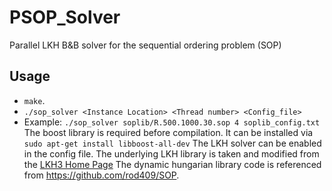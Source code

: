 # PSOP_Solver
Parallel LKH B&amp;B solver for the sequential ordering problem (SOP)

## Usage
- `make`.
- `./sop_solver <Instance Location> <Thread number> <Config_file>`
- Example: `./sop_solver soplib/R.500.1000.30.sop 4 soplib_config.txt`
The boost library is required before compilation. It can be installed via `sudo apt-get install libboost-all-dev`
The LKH solver can be enabled in the config file.
The underlying LKH library is taken and modified from the [LKH3 Home Page](http://webhotel4.ruc.dk/~keld/research/LKH-3/)
The dynamic hungarian library code is referenced from https://github.com/rod409/SOP.
